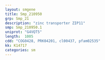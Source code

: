 ```yaml
---
layout: smgene
title: Smp_210950
grp: Smp_21
description: "zinc transporter ZIP11"
smp: Smp_210950.1
uniprot: "G4VQT5"
length:  1005
cdd: "COG0428, PRK04201, cl00437, pfam02535"
kk: K14717
categories: sm
---
```

